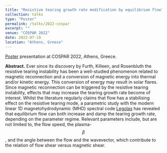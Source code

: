 ```yaml
---
title: "Resistive tearing growth rate modification by equilibrium flow"
collection: talks
type: "Poster"
permalink: /talks/2022-cospar
excerpt: ""
venue: "COSPAR 2022"
date: 2022-07-19
location: "Athens, Greece"
---
```


[Poster](https://jordidj.github.io/files/cospar2022.pdf) presentation at COSPAR 2022, Athens, Greece.

__Abstract.__ Ever since its discovery by Furth, Killeen, and Rosenbluth the resistive tearing instability has been a well-studied phenomenon related to magnetic reconnection and a conversion of magnetic energy into thermal and/or kinetic energy. This conversion of energy may result in solar flares. Since magnetic reconnection can be triggered by the resistive tearing instability, effects that may increase the tearing growth rate become of interest. Whilst the literature regularly claims that flow has a stabilising effect on the resistive tearing mode, a parametric study with the modern linear 1D magnetohydrodynamic (MHD) spectral code [Legolas](https://legolas.science) has revealed that equilibrium flow can both increase and damp the tearing growth rate, depending on the parameter regime. Relevant parameters include, but are not limited to, the flow speed, the plasma-$$\beta$$, and the angle between the flow and the wavevector, which contribute to the relation of flow shear versus magnetic shear.